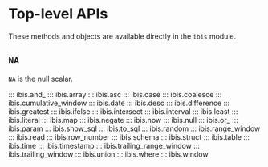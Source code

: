 # Top-level APIs

These methods and objects are available directly in the `ibis` module.

## `NA`

`NA` is the null scalar.

::: ibis.and_
::: ibis.array
::: ibis.asc
::: ibis.case
::: ibis.coalesce
::: ibis.cumulative_window
::: ibis.date
::: ibis.desc
::: ibis.difference
::: ibis.greatest
::: ibis.ifelse
::: ibis.intersect
::: ibis.interval
::: ibis.least
::: ibis.literal
::: ibis.map
::: ibis.negate
::: ibis.now
::: ibis.null
::: ibis.or_
::: ibis.param
::: ibis.show_sql
::: ibis.to_sql
::: ibis.random
::: ibis.range_window
::: ibis.read
::: ibis.row_number
::: ibis.schema
::: ibis.struct
::: ibis.table
::: ibis.time
::: ibis.timestamp
::: ibis.trailing_range_window
::: ibis.trailing_window
::: ibis.union
::: ibis.where
::: ibis.window
